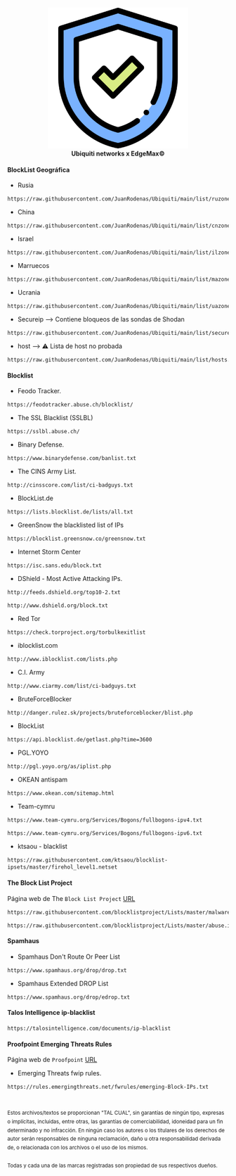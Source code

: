 <p align="center">
    <a href="https://www.ui.com/">
        <img src="https://github.com/JuanRodenas/Ubiquiti/blob/main/files/shield.png" alt="UbiquitiXEdgeMax" width="320"/>
    </a>
    <br>
    <strong>Ubiquiti networks x EdgeMax©</strong>
</p>
<!-- markdownlint-enable MD033 -->

#### BlockList Geográfica
- Rusia
~~~
https://raw.githubusercontent.com/JuanRodenas/Ubiquiti/main/list/ruzone.txt
~~~

- China
~~~
https://raw.githubusercontent.com/JuanRodenas/Ubiquiti/main/list/cnzone.txt
~~~

- Israel
~~~
https://raw.githubusercontent.com/JuanRodenas/Ubiquiti/main/list/ilzone.txt
~~~

- Marruecos
~~~
https://raw.githubusercontent.com/JuanRodenas/Ubiquiti/main/list/mazone.txt
~~~

- Ucrania
~~~
https://raw.githubusercontent.com/JuanRodenas/Ubiquiti/main/list/uazone.txt
~~~

- Secureip --> Contiene bloqueos de las sondas de Shodan
~~~
https://raw.githubusercontent.com/JuanRodenas/Ubiquiti/main/list/secureip.txt
~~~

- host --> ⚠️ Lista de host no probada
~~~
https://raw.githubusercontent.com/JuanRodenas/Ubiquiti/main/list/hosts.txt
~~~

#### Blocklist
- Feodo Tracker.
~~~
https://feodotracker.abuse.ch/blocklist/
~~~

- The SSL Blacklist (SSLBL)
~~~
https://sslbl.abuse.ch/
~~~

- Binary Defense.
~~~
https://www.binarydefense.com/banlist.txt
~~~

- The CINS Army List.
~~~
http://cinsscore.com/list/ci-badguys.txt
~~~

- BlockList.de
~~~
https://lists.blocklist.de/lists/all.txt
~~~

- GreenSnow the blacklisted list of IPs
~~~
https://blocklist.greensnow.co/greensnow.txt
~~~

- Internet Storm Center
~~~
https://isc.sans.edu/block.txt
~~~

- DShield - Most Active Attacking IPs.
~~~
http://feeds.dshield.org/top10-2.txt
~~~
~~~
http://www.dshield.org/block.txt
~~~

- Red Tor
~~~
https://check.torproject.org/torbulkexitlist
~~~

- iblocklist.com
~~~
http://www.iblocklist.com/lists.php
~~~

- C.I. Army
~~~
http://www.ciarmy.com/list/ci-badguys.txt
~~~

- BruteForceBlocker
~~~
http://danger.rulez.sk/projects/bruteforceblocker/blist.php
~~~

- BlockList
~~~
https://api.blocklist.de/getlast.php?time=3600
~~~

- PGL.YOYO
~~~
http://pgl.yoyo.org/as/iplist.php
~~~

- OKEAN antispam
~~~
https://www.okean.com/sitemap.html
~~~

- Team-cymru
~~~
https://www.team-cymru.org/Services/Bogons/fullbogons-ipv4.txt
~~~
~~~
https://www.team-cymru.org/Services/Bogons/fullbogons-ipv6.txt
~~~

- ktsaou - blacklist
~~~
https://raw.githubusercontent.com/ktsaou/blocklist-ipsets/master/firehol_level1.netset
~~~

#### The Block List Project
Página web de The `Block List Project` [URL](https://github.com/blocklistproject/Lists)
~~~
https://raw.githubusercontent.com/blocklistproject/Lists/master/malware.ip
~~~
~~~
https://raw.githubusercontent.com/blocklistproject/Lists/master/abuse.ip
~~~

#### Spamhaus
- Spamhaus Don't Route Or Peer List
~~~
https://www.spamhaus.org/drop/drop.txt
~~~

- Spamhaus Extended DROP List
~~~
https://www.spamhaus.org/drop/edrop.txt
~~~

#### Talos Intelligence ip-blacklist
~~~
https://talosintelligence.com/documents/ip-blacklist
~~~


#### Proofpoint Emerging Threats Rules

Página web de `Proofpoint` [URL](https://rules.emergingthreats.net/)

- Emerging Threats fwip rules.
~~~
https://rules.emergingthreats.net/fwrules/emerging-Block-IPs.txt
~~~

&nbsp;

<sup>Estos archivos/textos se proporcionan "TAL CUAL", sin garantías de ningún tipo, expresas o implícitas, incluidas, entre otras, las garantías de comerciabilidad, idoneidad para un fin determinado y no infracción. En ningún caso los autores o los titulares de los derechos de autor serán responsables de ninguna reclamación, daño u otra responsabilidad derivada de, o relacionada con los archivos o el uso de los mismos.</sup>

<sub>Todas y cada una de las marcas registradas son propiedad de sus respectivos dueños.</sub>
